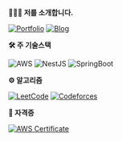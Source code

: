 **🧑🏻‍💻 저를 소개합니다.**

[![Portfolio](https://img.shields.io/badge/-포트폴리오-important?style=round-square&logoColor=white&link=https://twngg.notion.site/Taewan-Gu-34800b401d214840af80ae98215ac632)](https://twngg.notion.site/Taewan-Gu-34800b401d214840af80ae98215ac632)
[![Blog](https://img.shields.io/badge/-블로그-brightgreen?style=round-square&logoColor=white&link=https://blog.taewan.link)](https://blog.taewan.link)

**🛠️ 주 기술스택**

![AWS](https://img.shields.io/badge/-AWS-232F3E?style=for-the-badge&logo=amazonaws&logoColor=fff)
![NestJS](https://img.shields.io/badge/-NestJS-E0234D?style=for-the-badge&logo=nestjs&logoColor=fff)
![SpringBoot](https://img.shields.io/badge/-SpringBoot-6DB33F?style=for-the-badge&logo=spring&logoColor=fff)

**⚙️ 알고리즘**

[![LeetCode](https://img.shields.io/badge/dynamic/json?style=for-the-badge&labelColor=black&color=%23ffa116&label=LeetCode|Taewan-Gu&query=solvedOverTotal&url=https%3A%2F%2Fleetcode-badge.vercel.app%2Fapi%2Fusers%2FTaewan-Gu&logo=leetcode&logoColor=yellow)](https://leetcode.com/Taewan-Gu/)
[![Codeforces](https://img.shields.io/badge/-Specialist-04A79E?style=for-the-badge&labelColor=black&label=codeforces|Guading&logo=codeforces&logoColor=04A79E)](https://codeforces.com/profile/guading)

**🪪 자격증**

[![AWS Certificate](https://img.shields.io/badge/-AWS_Certificated_Developer_Associate-232f3e?style=round-square&logo=amazonaws&logoColor=ffffff&link=https://www.credly.com/badges/dedb275d-2387-43e9-a3e4-01451feac0e0/public_url)](https://www.credly.com/badges/dedb275d-2387-43e9-a3e4-01451feac0e0/public_url)
